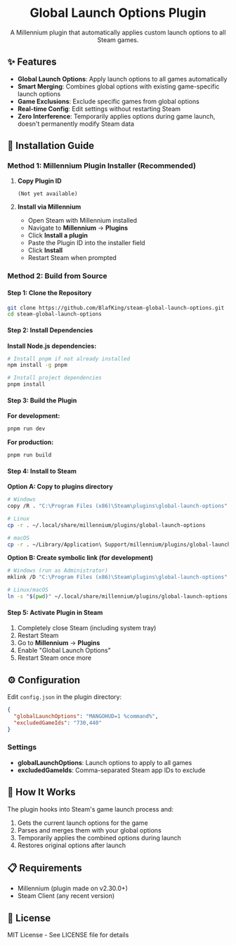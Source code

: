 <div align="center">

# Global Launch Options Plugin

A Millennium plugin that automatically applies custom launch options to all Steam games.

</div>

## ✨ Features

- **Global Launch Options**: Apply launch options to all games automatically
- **Smart Merging**: Combines global options with existing game-specific launch options
- **Game Exclusions**: Exclude specific games from global options
- **Real-time Config**: Edit settings without restarting Steam
- **Zero Interference**: Temporarily applies options during game launch, doesn't permanently modify Steam data

## 🚀 Installation Guide

### Method 1: Millennium Plugin Installer (Recommended)

1. **Copy Plugin ID**
   ```
   (Not yet available)
   ```

2. **Install via Millennium**
   - Open Steam with Millennium installed
   - Navigate to **Millennium** → **Plugins**
   - Click **Install a plugin**
   - Paste the Plugin ID into the installer field
   - Click **Install**
   - Restart Steam when prompted

### Method 2: Build from Source

#### Step 1: Clone the Repository

```bash
git clone https://github.com/BlafKing/steam-global-launch-options.git
cd steam-global-launch-options
```

#### Step 2: Install Dependencies

**Install Node.js dependencies:**

```bash
# Install pnpm if not already installed
npm install -g pnpm

# Install project dependencies
pnpm install
```

#### Step 3: Build the Plugin

**For development:**

```bash
pnpm run dev
```

**For production:**

```bash
pnpm run build
```

#### Step 4: Install to Steam

**Option A: Copy to plugins directory**

```bash
# Windows
copy /R . "C:\Program Files (x86)\Steam\plugins\global-launch-options"

# Linux
cp -r . ~/.local/share/millennium/plugins/global-launch-options

# macOS
cp -r . ~/Library/Application\ Support/millennium/plugins/global-launch-options
```

**Option B: Create symbolic link (for development)**

```bash
# Windows (run as Administrator)
mklink /D "C:\Program Files (x86)\Steam\plugins\global-launch-options" "%CD%"

# Linux/macOS
ln -s "$(pwd)" ~/.local/share/millennium/plugins/global-launch-options
```

#### Step 5: Activate Plugin in Steam

1. Completely close Steam (including system tray)
2. Restart Steam
3. Go to **Millennium** → **Plugins**
4. Enable "Global Launch Options"
5. Restart Steam once more

## ⚙️ Configuration

Edit `config.json` in the plugin directory:

```json
{
  "globalLaunchOptions": "MANGOHUD=1 %command%",
  "excludedGameIds": "730,440"
}
```

### Settings

- **globalLaunchOptions**: Launch options to apply to all games
- **excludedGameIds**: Comma-separated Steam app IDs to exclude

## 🔧 How It Works

The plugin hooks into Steam's game launch process and:
1. Gets the current launch options for the game
2. Parses and merges them with your global options
3. Temporarily applies the combined options during launch
4. Restores original options after launch

## 📋 Requirements

- Millennium (plugin made on v2.30.0+)
- Steam Client (any recent version)

## 📄 License

MIT License - See LICENSE file for details